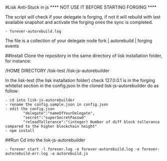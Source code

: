 #Lisk Anti-Stuck in js
**** NOT USE IT BEFORE STARTING FORGING ****

The script will check if your delegate is forging, if not it will rebuild with last available snapshot and activate the forging ones the sync is completed.

    - forever-autorebuild.log

The file is a collection of your delegate node fork | autorebuild | forging events

##Install
Clone the repository in the same directory of lisk installation folder, for instance:

/HOME DIRECTORY
    /lisk-test
    /lisk-js-autorebuilder

In the lisk-test (the lisk installation folder) check 127.0.0.1 is in the forging whitelist section in the config.json
In the cloned lisk-js-autorebuilder do as follow:

    - cd into lisk-js-autorebuilder
    - rename the config.sample.json in config.json
    - edit the config.json
            "delegate":"nameOfYourDelegate",
            "secret":"superSecretPasswd"
            "reloadTollerance":"(integer) Number of diff block tollerance compared to the higher blockchain height"
    - npm install

##Run
Cd into the lisk-js-autorebuilder

    - forever start -l forever.log -o forever-autorebuild.log -e forever-autorebuild-err.log -a autorebuild.js
